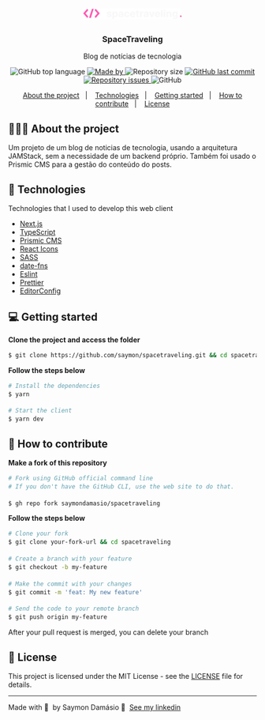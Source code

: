 <h1 align="center">
	<img alt="Logo" src=".github/logo.svg" width="200px" />
</h1>

<h3 align="center">
  SpaceTraveling
</h3>

<p align="center">Blog de notícias de tecnologia</p>

<p align="center">
  <img alt="GitHub top language" src="https://img.shields.io/github/languages/top/saymondamasio/spacetraveling">

  <a href="https://www.linkedin.com/in/eliasgcf/">
    <img alt="Made by" src="https://img.shields.io/badge/Made%20by-Saymon%20Dam%C3%A1sio-brightgreen">
  </a>

  <img alt="Repository size" src="https://img.shields.io/github/repo-size/saymondamasio/spacetraveling">

  <a href="https://github.com/saymondamasio/spacetraveling/commits/master">
    <img alt="GitHub last commit" src="https://img.shields.io/github/last-commit/saymondamasio/spacetraveling">
  </a>

  <a href="https://github.com/saymondamasio/spacetraveling/issues">
    <img alt="Repository issues" src="https://img.shields.io/github/issues/saymondamasio/spacetraveling">
  </a>

  <img alt="GitHub" src="https://img.shields.io/github/license/saymondamasio/spacetraveling">
</p>

<p align="center">
  <a href="#-about-the-project">About the project</a>&nbsp;&nbsp;&nbsp;|&nbsp;&nbsp;&nbsp;
  <a href="#-technologies">Technologies</a>&nbsp;&nbsp;&nbsp;|&nbsp;&nbsp;&nbsp;
  <a href="#-getting-started">Getting started</a>&nbsp;&nbsp;&nbsp;|&nbsp;&nbsp;&nbsp;
  <a href="#-how-to-contribute">How to contribute</a>&nbsp;&nbsp;&nbsp;|&nbsp;&nbsp;&nbsp;
  <a href="#-license">License</a>
</p>

## 👨🏻‍💻 About the project

<p>Um projeto de um blog de noticias de tecnologia, usando a arquitetura JAMStack, sem a necessidade de um backend próprio. Também foi usado o Prismic CMS para a gestão do conteúdo do posts.</p>

## 🚀 Technologies

Technologies that I used to develop this web client

- [Next.js](https://nextjs.org/)
- [TypeScript](https://www.typescriptlang.org/)
- [Prismic CMS](https://prismic.io/)
- [React Icons](https://react-icons.netlify.com/#/)
- [SASS](https://sass-lang.com/)
- [date-fns](https://date-fns.org/)
- [Eslint](https://eslint.org/)
- [Prettier](https://prettier.io/)
- [EditorConfig](https://editorconfig.org/)

## 💻 Getting started

**Clone the project and access the folder**

```bash
$ git clone https://github.com/saymon/spacetraveling.git && cd spacetraveling
```

**Follow the steps below**

```bash
# Install the dependencies
$ yarn

# Start the client
$ yarn dev
```

## 🤔 How to contribute

**Make a fork of this repository**

```bash
# Fork using GitHub official command line
# If you don't have the GitHub CLI, use the web site to do that.

$ gh repo fork saymondamasio/spacetraveling
```

**Follow the steps below**

```bash
# Clone your fork
$ git clone your-fork-url && cd spacetraveling

# Create a branch with your feature
$ git checkout -b my-feature

# Make the commit with your changes
$ git commit -m 'feat: My new feature'

# Send the code to your remote branch
$ git push origin my-feature
```

After your pull request is merged, you can delete your branch

## 📝 License

This project is licensed under the MIT License - see the [LICENSE](LICENSE) file for details.

---

Made with 💜 &nbsp;by Saymon Damásio 👋 &nbsp;[See my linkedin](https://www.linkedin.com/in/saymondamasio/)
